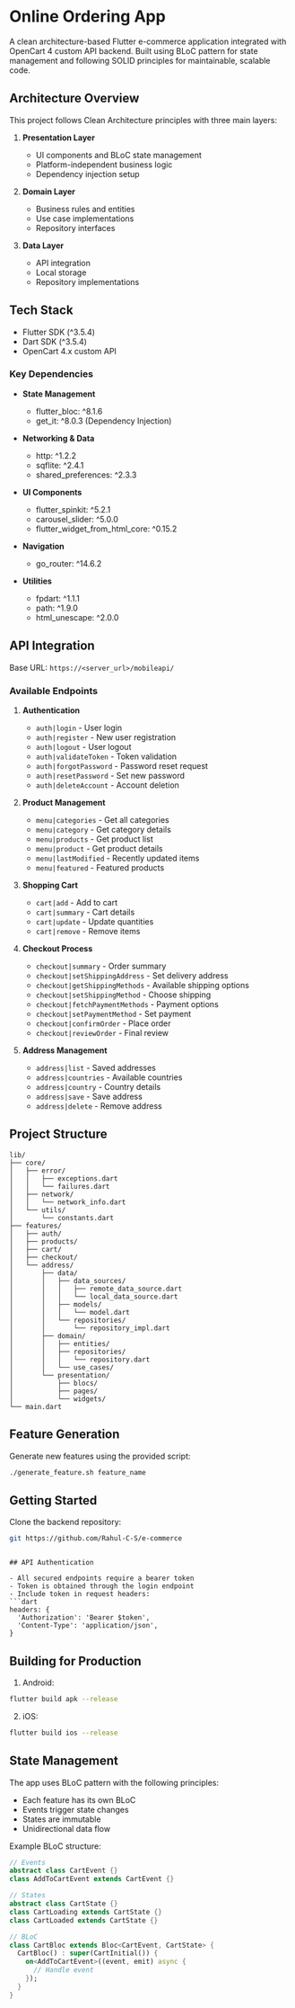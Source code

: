 # Online Ordering App

A clean architecture-based Flutter e-commerce application integrated with OpenCart 4 custom API backend. Built using BLoC pattern for state management and following SOLID principles for maintainable, scalable code.

## Architecture Overview

This project follows Clean Architecture principles with three main layers:

1. **Presentation Layer**
   - UI components and BLoC state management
   - Platform-independent business logic
   - Dependency injection setup

2. **Domain Layer**
   - Business rules and entities
   - Use case implementations
   - Repository interfaces

3. **Data Layer**
   - API integration
   - Local storage
   - Repository implementations

## Tech Stack

- Flutter SDK (^3.5.4)
- Dart SDK (^3.5.4)
- OpenCart 4.x custom API

### Key Dependencies

- **State Management**
  - flutter_bloc: ^8.1.6
  - get_it: ^8.0.3 (Dependency Injection)

- **Networking & Data**
  - http: ^1.2.2
  - sqflite: ^2.4.1
  - shared_preferences: ^2.3.3

- **UI Components**
  - flutter_spinkit: ^5.2.1
  - carousel_slider: ^5.0.0
  - flutter_widget_from_html_core: ^0.15.2

- **Navigation**
  - go_router: ^14.6.2

- **Utilities**
  - fpdart: ^1.1.1
  - path: ^1.9.0
  - html_unescape: ^2.0.0

## API Integration

Base URL: `https://<server_url>/mobileapi/`

### Available Endpoints

1. **Authentication**
   - `auth|login` - User login
   - `auth|register` - New user registration
   - `auth|logout` - User logout
   - `auth|validateToken` - Token validation
   - `auth|forgotPassword` - Password reset request
   - `auth|resetPassword` - Set new password
   - `auth|deleteAccount` - Account deletion

2. **Product Management**
   - `menu|categories` - Get all categories
   - `menu|category` - Get category details
   - `menu|products` - Get product list
   - `menu|product` - Get product details
   - `menu|lastModified` - Recently updated items
   - `menu|featured` - Featured products

3. **Shopping Cart**
   - `cart|add` - Add to cart
   - `cart|summary` - Cart details
   - `cart|update` - Update quantities 
   - `cart|remove` - Remove items

4. **Checkout Process**
   - `checkout|summary` - Order summary
   - `checkout|setShippingAddress` - Set delivery address
   - `checkout|getShippingMethods` - Available shipping options
   - `checkout|setShippingMethod` - Choose shipping
   - `checkout|fetchPaymentMethods` - Payment options
   - `checkout|setPaymentMethod` - Set payment
   - `checkout|confirmOrder` - Place order
   - `checkout|reviewOrder` - Final review

5. **Address Management**
   - `address|list` - Saved addresses
   - `address|countries` - Available countries
   - `address|country` - Country details
   - `address|save` - Save address
   - `address|delete` - Remove address

## Project Structure

```
lib/
├── core/
│   ├── error/
│   │   ├── exceptions.dart
│   │   └── failures.dart
│   ├── network/
│   │   └── network_info.dart
│   └── utils/
│       └── constants.dart
├── features/
│   ├── auth/
│   ├── products/
│   ├── cart/
│   ├── checkout/
│   └── address/
│       ├── data/
│       │   ├── data_sources/
│       │   │   ├── remote_data_source.dart
│       │   │   └── local_data_source.dart
│       │   ├── models/
│       │   │   └── model.dart
│       │   └── repositories/
│       │       └── repository_impl.dart
│       ├── domain/
│       │   ├── entities/
│       │   ├── repositories/
│       │   │   └── repository.dart
│       │   └── use_cases/
│       └── presentation/
│           ├── blocs/
│           ├── pages/
│           └── widgets/
└── main.dart
```

## Feature Generation

Generate new features using the provided script:

```bash
./generate_feature.sh feature_name
```

## Getting Started

Clone the backend repository:
```bash
git https://github.com/Rahul-C-S/e-commerce

```


```

## API Authentication

- All secured endpoints require a bearer token
- Token is obtained through the login endpoint
- Include token in request headers:
```dart
headers: {
  'Authorization': 'Bearer $token',
  'Content-Type': 'application/json',
}
```


## Building for Production

1. Android:
```bash
flutter build apk --release
```

2. iOS:
```bash
flutter build ios --release
```

## State Management

The app uses BLoC pattern with the following principles:
- Each feature has its own BLoC
- Events trigger state changes
- States are immutable
- Unidirectional data flow

Example BLoC structure:
```dart
// Events
abstract class CartEvent {}
class AddToCartEvent extends CartEvent {}

// States
abstract class CartState {}
class CartLoading extends CartState {}
class CartLoaded extends CartState {}

// BLoC
class CartBloc extends Bloc<CartEvent, CartState> {
  CartBloc() : super(CartInitial()) {
    on<AddToCartEvent>((event, emit) async {
      // Handle event
    });
  }
}
```
